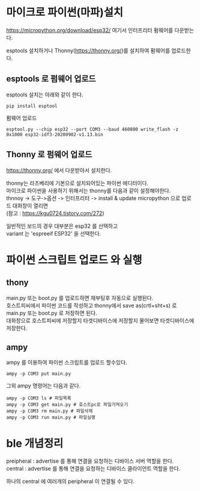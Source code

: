 # 마이크로 파이썬(마파)설치

https://micropython.org/download/esp32/ 여기서 인터프리터 펌웨어를 다운받는다.

esptools 설치하거나 Thonny(https://thonny.org/)를 설치하여 펌웨어를 업로드한다.

## esptools 로 펌웨어 업로드

esptools 설치는 아래와 같이 한다.  
```
pip install esptool
```

펌웨어 업로드
```
esptool.py --chip esp32 --port COM3 --baud 460800 write_flash -z 0x1000 esp32-idf3-20200902-v1.13.bin
```

## Thonny 로 펌웨어 업로드

https://thonny.org/ 에서 다운받아서 설치한다.  


thonny는 라즈베리에 기본으로 설치되어있는 파이썬 에디터이다.  
마이크로 파이썬을 사용하기 위해서는 thonny를 다음과 같이 설정해야한다.  
thnnoy -> 도구->옵션 -> 인터프리터 -> install & update micropython 으로 업로드 대화창이 열리면   
(참고 : https://kgu0724.tistory.com/272)

일반적인 보드의 경우 대부분은 esp32 를 선택하고  
variant 는 'espreeif ESP32' 을 선택한다.  

# 파이썬 스크립트 업로드 와 실행

## thony
main.py 또는 boot.py 를 업로드하면 재부팅후 자동으로 실행된다.  
호스트피씨에서 파이썬 코드를 작성하고 thonny에서 save as(crtl+sht+s) 로  main.py 또는 boot.py 로 저장하면 된다.  
대화창으로 호스트피씨에 저장할지 타겟디바이스에 저장할지 물어보면 타겟디바이스에 저장한다.

## ampy
ampy 를 이용하여 파이썬 스크립트를 업로드 할수있다.
```
ampy -p COM3 put main.py
```

그외 ampy 명령어는 다음과 같다.
``` 
ampy -p COM3 ls # 파일목록
ampy -p COM3 get main.py # 호스트pc로 파일가져오기
ampy -p COM3 rm main.py # 파일삭제
ampy -p COM3 run main.py # 파일실행
``` 


# ble 개념정리

preipheral : advertise 를 통해 연결을 요청하는 디바이스 서버 역할을 한다.  
central : advertise 를 통해 연결을 요청하는 디바이스 클라이언트 역할을 한다.  

하나의 central 에 여러개의 peripheral 이 연결될 수 있다.  








